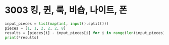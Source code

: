 # 3003 킹, 퀸, 룩, 비숍, 나이트, 폰



```python
input_pieces = list(map(int, input().split()))
pieces = [1, 1, 2, 2, 2, 8]
results = [pieces[i] - input_pieces[i] for i in range(len(input_pieces))]
print(*results)
```

